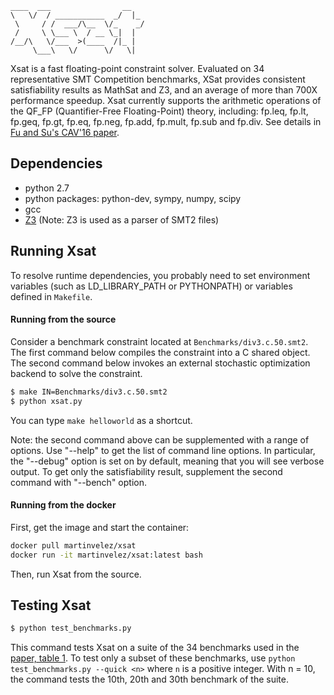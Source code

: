 
    ____  ___                __   
    \   \/  / ___________  _/  |_ 
     \     / /  ___/\__  \/_    _/
     /     \ \___ \  / __ \_|  |  
    /__/\   \/___  >(____  /|_ |  
         \___\   \/      \/   \|   



Xsat is a fast floating-point constraint solver. Evaluated on 34 representative
SMT Competition benchmarks, XSat provides consistent satisfiability results as
MathSat and Z3, and an average of more than 700X performance speedup. Xsat
currently supports the arithmetic operations of the QF\_FP (Quantifier-Free
Floating-Point) theory, including: fp.leq, fp.lt, fp.geq, fp.gt, fp.eq, fp.neg,
fp.add, fp.mult, fp.sub and fp.div. See details in [Fu and Su's CAV'16
paper](http://zhoulaifu.com/wp-content/papercite-data/pdf/xsat.pdf).




Dependencies 
-------------------
- python 2.7
- python packages: python-dev, sympy, numpy, scipy
- gcc
- [Z3](https://github.com/Z3Prover/z3/releases/tag/z3-4.5.0) (Note: Z3 is used as a parser of SMT2 files) 


Running Xsat
----------------------
To resolve runtime dependencies, you probably need to set environment variables (such as LD\_LIBRARY\_PATH or PYTHONPATH) or variables defined in `Makefile`. 


#### Running from the source

Consider a benchmark constraint located at `Benchmarks/div3.c.50.smt2`.  The first command below compiles the constraint into a C shared object. The second command below invokes an external stochastic optimization backend to solve the constraint.

```bash
$ make IN=Benchmarks/div3.c.50.smt2
$ python xsat.py 
```

You can type `make helloworld` as a shortcut.  

Note: the second command above can be supplemented with a range of options.  Use "--help"  to get the list of command line options. In particular, the "--debug" option is set on by default, meaning that you will see verbose output. To get only the satisfiability result, supplement the second command with "--bench" option.



#### Running from the docker

First, get the image and start the container:
```bash
docker pull martinvelez/xsat
docker run -it martinvelez/xsat:latest bash
```
Then, run Xsat from  the source.


Testing Xsat
--------------
```bash
$ python test_benchmarks.py 
```
This command tests Xsat on a suite of the 34 benchmarks used in the [paper, table 1](http://zhoulaifu.com/wp-content/papercite-data/pdf/xsat.pdf). To test only a subset of these benchmarks, use `python test_benchmarks.py --quick <n>` where `n` is a positive integer. With n = 10, the command  tests the 10th, 20th and 30th benchmark of the suite.

